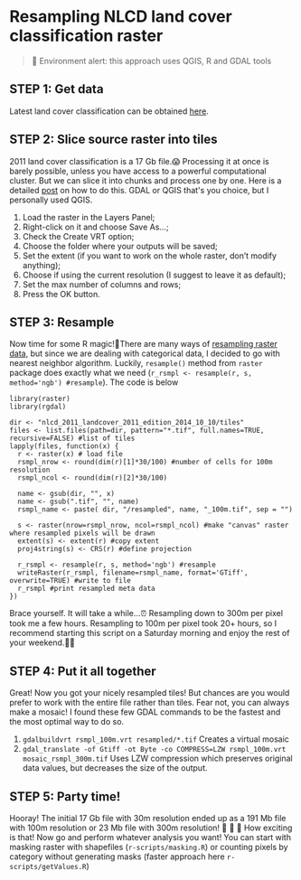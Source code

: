 # Resampling NLCD land cover classification raster

> 📢 Environment alert: this approach uses QGIS, R and GDAL tools

## STEP 1: Get data
Latest land cover classification can be obtained [here](https://www.mrlc.gov/finddata.php).

## STEP 2: Slice source raster into tiles
2011 land cover classification is a 17 Gb file.😱 Processing it at once is barely possible, unless you have access to a powerful computational cluster. But we can slice it into chunks and process one by one. Here is a detailed [post](https://howtoinqgis.wordpress.com/2016/12/17/how-to-split-a-raster-in-several-tiles-using-qgis-or-python-gdal/) on how to do this. GDAL or QGIS that's you choice, but I personally used QGIS.
1. Load the raster in the Layers Panel;
2. Right-click on it and choose Save As...;
3. Check the Create VRT option;
4. Choose the folder where your outputs will be saved;
5. Set the extent (if you want to work on the whole raster, don’t modify anything);
6. Choose if using the current resolution (I suggest to leave it as default);
7. Set the max number of columns and rows;
8. Press the OK button.


 ## STEP 3: Resample
 Now time for some R magic!🧙‍There are many ways of [resampling raster data](https://gisgeography.com/raster-resampling/), but since we are dealing with categorical data, I decided to go with nearest neighbor algorithm. Luckily, `resample()` method from `raster` package does exactly what we need (`r_rsmpl <- resample(r, s, method='ngb') #resample`). The code is below
 ```
 library(raster)
 library(rgdal)

 dir <- "nlcd_2011_landcover_2011_edition_2014_10_10/tiles"
 files <- list.files(path=dir, pattern="*.tif", full.names=TRUE, recursive=FALSE) #list of tiles
 lapply(files, function(x) {
   r <- raster(x) # load file
   rsmpl_nrow <- round(dim(r)[1]*30/100) #number of cells for 100m resolution
   rsmpl_ncol <- round(dim(r)[2]*30/100)

   name <- gsub(dir, "", x)
   name <- gsub(".tif", "", name)
   rsmpl_name <- paste( dir, "/resampled", name, "_100m.tif", sep = "")

   s <- raster(nrow=rsmpl_nrow, ncol=rsmpl_ncol) #make "canvas" raster where resampled pixels will be drawn
   extent(s) <- extent(r) #copy extent
   proj4string(s) <- CRS(r) #define projection

   r_rsmpl <- resample(r, s, method='ngb') #resample
   writeRaster(r_rsmpl, filename=rsmpl_name, format='GTiff', overwrite=TRUE) #write to file
   r_rsmpl #print resampled meta data
 })

 ```
Brace yourself. It will take a while...⏰ Resampling down to 300m per pixel took me a few hours. Resampling to 100m per pixel took 20+ hours, so I recommend starting this script on a Saturday morning and enjoy the rest of your weekend.🚵🏻‍


 ## STEP 4: Put it all together
Great! Now you got your nicely resampled tiles! But chances are you would prefer to work with the entire file rather than tiles. Fear not, you can always make a mosaic! I found these few GDAL commands to be the fastest and the most optimal way to do so.
1. `gdalbuildvrt rsmpl_100m.vrt resampled/*.tif`  Creates a virtual mosaic
2. `gdal_translate -of Gtiff -ot Byte -co COMPRESS=LZW rsmpl_100m.vrt mosaic_rsmpl_300m.tif` Uses LZW compression which preserves original data values, but decreases the size of the output.


 ## STEP 5: Party time!
 Hooray! The initial 17 Gb file with 30m resolution ended up as a 191 Mb file with 100m resolution or 23 Mb file with 300m resolution! 🎉 🎉 🎉  How exciting is that! Now go and perform whatever analysis you want! You can start with masking raster with shapefiles (`r-scripts/masking.R`) or counting pixels by category without generating masks (faster approach here `r-scripts/getValues.R`)
